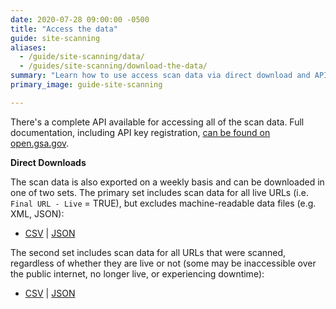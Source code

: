 ```yaml
---
date: 2020-07-28 09:00:00 -0500
title: "Access the data"
guide: site-scanning
aliases:
  - /guide/site-scanning/data/
  - /guides/site-scanning/download-the-data/
summary: "Learn how to use access scan data via direct download and API."
primary_image: guide-site-scanning

---
```


There's a complete API available for accessing all of the scan data. Full documentation, including API key registration, [can be found on open.gsa.gov](https://open.gsa.gov/api/site-scanning-api/).

**Direct Downloads**

The scan data is also exported on a weekly basis and can be downloaded in one of two sets. The primary set includes scan data for all live URLs (i.e. `Final URL - Live` = TRUE), but excludes machine-readable data files (e.g. XML, JSON):

* [CSV](https://api.gsa.gov/technology/site-scanning/data/weekly-snapshot.csv) | [JSON](https://api.gsa.gov/technology/site-scanning/data/weekly-snapshot.json)

The second set includes scan data for all URLs that were scanned, regardless of whether they are live or not (some may be inaccessible over the public internet, no longer live, or experiencing downtime):

* [CSV](https://api.gsa.gov/technology/site-scanning/data/weekly-snapshot-all.csv) | [JSON](https://api.gsa.gov/technology/site-scanning/data/weekly-snapshot-all.json)
